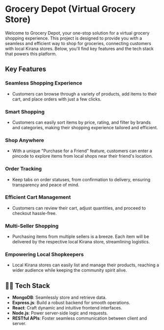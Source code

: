 # Grocery Depot (Virtual Grocery Store)

Welcome to Grocery Depot, your one-stop solution for a virtual grocery shopping experience. This project is designed to provide you with a seamless and efficient way to shop for groceries, connecting customers with local Kirana stores. Below, you'll find key features and the tech stack that powers this platform.

## Key Features

### Seamless Shopping Experience
- Customers can browse through a variety of products, add items to their cart, and place orders with just a few clicks.

### Smart Shopping
- Customers can easily sort items by price, rating, and filter by brands and categories, making their shopping experience tailored and efficient.

### Shop Anywhere
- With a unique "Purchase for a Friend" feature, customers can enter a pincode to explore items from local shops near their friend's location.

### Order Tracking
- Keep tabs on order statuses, from confirmation to delivery, ensuring transparency and peace of mind.

### Efficient Cart Management
- Customers can review their cart, adjust quantities, and proceed to checkout hassle-free.

### Multi-Seller Shopping
- Purchasing items from multiple sellers is a breeze. Each item will be delivered by the respective local Kirana store, streamlining logistics.

### Empowering Local Shopkeepers
- Local Kirana stores can easily list and manage their products, reaching a wider audience while keeping the community spirit alive.

## 👨‍💻 Tech Stack

- **MongoDB**: Seamlessly store and retrieve data.
- **Express.js**: Build a robust backend for smooth operations.
- **React**: Craft dynamic and intuitive frontend interfaces.
- **Node.js**: Power server-side logic and requests.
- **RESTful APIs**: Foster seamless communication between client and server.


